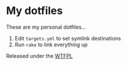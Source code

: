 # My dotfiles

These are my personal dotfiles...

1. Edit `targets.yml` to set symlink destinations
2. Run `rake` to link everything up

Released under the [WTFPL](http://en.wikipedia.org/wiki/WTFPL)
